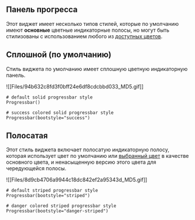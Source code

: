 [](https://github.com/israel-dryer/ttkbootstrap/edit/master/docs/styleguide/progressbar.md "Отредактируйте эту страницу")

## Панель прогресса

Этот виджет имеет несколько типов стилей, которые по умолчанию имеют **основные** цветные индикаторные полосы, но могут быть стилизованы с использованием любого из [доступных цветов](https://ttkbootstrap.readthedocs.io/en/latest/styleguide/#colors).

## Сплошной (по умолчанию)

Стиль виджета по умолчанию имеет сплошную цветную индикаторную панель.

![[Files/94b632c8fd3f0bff24e6df8cdcbbd033_MD5.gif]]

```
# default solid progressbar style
Progressbar()

# success colored solid progressbar style
Progressbar(bootstyle="success")

```

## Полосатая

Этот стиль виджета включает полосатую индикаторную полосу, которая использует цвет по умолчанию или [выбранный цвет](https://ttkbootstrap.readthedocs.io/en/latest/styleguide/#colors) в качестве основного цвета, и ненасыщенную версию этого цвета для чередующейся полосы.

![[Files/8d9cb4706a9944c18dc842ef2a95343d_MD5.gif]]

```
# default striped progressbar style
Progressbar(bootstyle="striped")

# danger colored striped progressbar style
Progressbar(bootstyle="danger-striped")

```